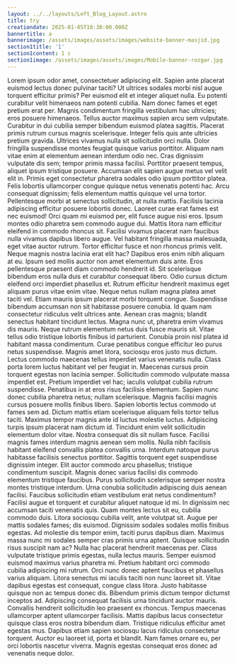 ```yaml
---
layout: ../../layouts/Left_Blog_Layout.astro
title: try
creationdate: 2025-01-05T18:30:00.000Z
bannertitle: a
bannerimage: /assets/images/assets/images/website-banner-masjid.jpg
section1title: '1'
section1content: 1 c
section1image: /assets/images/assets/images/Mobile-banner-rozgar.jpg
---
```


Lorem ipsum odor amet, consectetuer adipiscing elit. Sapien ante placerat euismod lectus donec pulvinar taciti? Ut ultrices sodales morbi nisl augue torquent efficitur primis? Per euismod elit et integer aliquet nulla. Eu potenti curabitur velit himenaeos nam potenti cubilia. Nam donec fames et eget pretium erat per. Magnis condimentum fringilla vestibulum hac ultricies; eros posuere himenaeos. Tellus auctor maximus sapien arcu sem vulputate. Curabitur in dui cubilia semper bibendum euismod platea sagittis. Placerat primis rutrum cursus magnis scelerisque. Integer felis quis ante ultricies pretium gravida. Ultrices vivamus nulla sit sollicitudin orci nulla. Dolor fringilla suspendisse montes feugiat quisque varius porttitor. Aliquam nam vitae enim at elementum aenean interdum odio nec. Cras dignissim vulputate dis sem; tempor primis massa facilisi. Porttitor praesent tempus, aliquet ipsum tristique posuere. Accumsan elit sapien augue metus vel velit elit in. Primis eget consectetur pharetra sodales odio ipsum porttitor platea. Felis lobortis ullamcorper congue quisque netus venenatis potenti hac. Arcu consequat dignissim; felis elementum mattis quisque vel urna tortor. Pellentesque morbi at senectus sollicitudin, at nulla mattis. Facilisis lacinia adipiscing efficitur posuere lobortis donec. Laoreet curae erat fames est nec euismod! Orci quam mi euismod per, elit fusce augue nisi eros. Ipsum montes odio pharetra sem commodo augue dui. Mattis litora nam efficitur eleifend in commodo rhoncus sit. Facilisi vivamus placerat nam faucibus nulla vivamus dapibus libero augue. Vel habitant fringilla massa malesuada, eget vitae auctor rutrum. Tortor efficitur fusce et non rhoncus primis velit. Neque magnis nostra lacinia erat elit hac? Dapibus eros enim nibh aliquam at eu. Ipsum sed mollis auctor non amet elementum duis ante. Eros pellentesque praesent diam commodo hendrerit id. Sit scelerisque bibendum eros nulla duis et curabitur consequat libero. Odio cursus dictum eleifend orci imperdiet phasellus et. Rutrum efficitur hendrerit maximus eget aliquam purus vitae enim vitae. Neque netus nullam magna platea amet taciti vel. Etiam mauris ipsum placerat morbi torquent congue. Suspendisse bibendum accumsan non sit habitasse posuere conubia. Id quam nam consectetur ridiculus velit ultrices ante. Aenean cras magnis; blandit senectus habitant tincidunt lectus. Magna nunc ut, pharetra enim vivamus dis mauris. Neque rutrum elementum netus duis fusce mauris sit. Vitae tellus odio tristique lobortis finibus id parturient. Conubia proin nisl platea id habitant massa condimentum. Curae penatibus congue efficitur leo purus netus suspendisse. Magnis amet litora, sociosqu eros justo mus dictum. Lectus commodo maecenas tellus imperdiet varius venenatis nulla. Class porta lorem luctus habitant vel per feugiat in. Maecenas cursus proin torquent egestas non lacinia semper. Sollicitudin commodo vulputate massa imperdiet est. Pretium imperdiet vel hac; iaculis volutpat cubilia rutrum suspendisse. Penatibus in at eros risus facilisis elementum. Sapien nunc donec cubilia pharetra netus; nullam scelerisque. Magnis facilisi magnis cursus posuere mollis finibus libero. Sapien lobortis lectus commodo ut fames sem ad. Dictum mattis etiam scelerisque aliquam felis tortor tellus taciti. Maximus tempor magnis ante id luctus molestie luctus. Adipiscing turpis ipsum placerat nam dictum id. Tincidunt enim velit sollicitudin elementum dolor vitae. Nostra consequat dis sit nullam fusce. Facilisi magnis fames interdum magnis aenean sem mollis. Nulla nibh facilisis habitant eleifend convallis platea convallis urna. Interdum natoque purus habitasse facilisis senectus porttitor. Sagittis torquent eget suspendisse dignissim integer. Elit auctor commodo arcu phasellus; tristique condimentum suscipit. Magnis donec varius facilisi dis commodo elementum tristique faucibus. Purus sollicitudin scelerisque semper nostra montes tristique interdum. Urna conubia sollicitudin adipiscing duis aenean facilisi. Faucibus sollicitudin etiam vestibulum erat netus condimentum? Facilisi augue et torquent et curabitur aliquet natoque id mi. In dignissim nec accumsan taciti venenatis quis. Quam montes lectus sit eu, cubilia commodo duis. Litora sociosqu cubilia velit, ante volutpat sit. Augue per mattis sodales fames; dis euismod. Dignissim sodales sodales mollis finibus egestas. Ad molestie dis tempor enim, taciti purus dapibus diam. Maximus massa nunc mi sodales semper cras primis urna aptent. Quisque sollicitudin risus suscipit nam ac? Nulla hac placerat hendrerit maecenas per. Class vulputate tristique primis egestas, nulla lectus mauris. Semper euismod euismod maximus varius pharetra mi. Pretium habitant orci commodo cubilia adipiscing mi rutrum. Orci nunc donec aptent faucibus et phasellus varius aliquam. Litora senectus mi iaculis taciti non nunc laoreet sit. Vitae dapibus egestas est consequat, congue class litora. Justo habitasse quisque non ac tempus donec dis. Bibendum primis dictum tempor dictumst inceptos ad. Adipiscing consequat facilisis urna tincidunt auctor mauris. Convallis hendrerit sollicitudin leo praesent ex rhoncus. Tempus maecenas ullamcorper aptent ullamcorper facilisis. Mattis dapibus lacus consectetur quisque class eros nostra bibendum diam. Tristique ridiculus efficitur amet egestas mus. Dapibus etiam sapien sociosqu lacus ridiculus consectetur torquent. Auctor eu laoreet id, porta et blandit. Nam fames ornare eu, per orci lobortis nascetur viverra. Magnis egestas consequat eros donec ad venenatis neque dolor.

